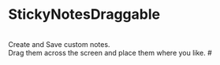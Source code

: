 # StickyNotesDraggable
<br>
Create and Save custom notes.
<br>
Drag them across the screen and place them where you like.
#
